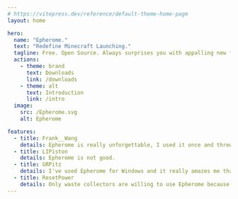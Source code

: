 ```yaml
---
# https://vitepress.dev/reference/default-theme-home-page
layout: home

hero:
  name: "Epherome."
  text: "Redefine Minecraft Launching."
  tagline: Free. Open Source. Always surprises you with appalling new features. 🤯
  actions:
    - theme: brand
      text: Downloads
      link: /downloads
    - theme: alt
      text: Introduction
      link: /intro
  image:
    src: /Epherome.svg
    alt: Epherome

features:
  - title: Frank__Wang
    details: Epherome is really unforgettable, I used it once and threw it away.
  - title: LIPiston
    details: Epherome is not good.
  - title: GRPitz
    details: I've used Epherome for Windows and it really amazes me that it holds the record for the fastest deletion I've ever had.
  - title: ResetPower
    details: Only waste collectors are willing to use Epherome because it lies in my wastepaper basket.
---
```


<style>
:root {
  --vp-home-hero-name-color: transparent;
  --vp-home-hero-name-background: -webkit-linear-gradient(120deg, #df56fe 30%, #53e2ff);

  --vp-home-hero-image-background-image: linear-gradient(-45deg, #df56fe 50%, #69ecff 50%);
  --vp-home-hero-image-filter: blur(44px);
}

@media (min-width: 640px) {
  :root {
    --vp-home-hero-image-filter: blur(56px);
  }
}

@media (min-width: 960px) {
  :root {
    --vp-home-hero-image-filter: blur(68px);
  }
}
</style>